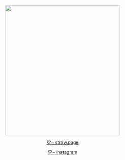 
<p align="center">
<img
src="https://cdn.discordapp.com/attachments/983036627452579900/1330679396398534677/Untitled123_20250119193633.png?ex=678edb42&is=678d89c2&hm=34ac678bd8f521f4b74af2728b7a11e7a4a9d2da60ccf3910087dd59964e49e1&" data-canonical-scr="https://cdn.discordapp.com/attachments/983036627452579900/1330679396398534677/Untitled123_20250119193633.png?ex=678edb42&is=678d89c2&hm=34ac678bd8f521f4b74af2728b7a11e7a4a9d2da60ccf3910087dd59964e49e1&" width="362" height="408" />
</p>


<p align="center">
  <a href="https://sukai.straw.page/">♡~ straw.page</a>
</p>
<p align="center">
<a href="https://www.instagram.com/maybe.daily.mika?igsh=MWRvZTFrcnVxM2t5cg==">♡~ instagram</a>
</p>
